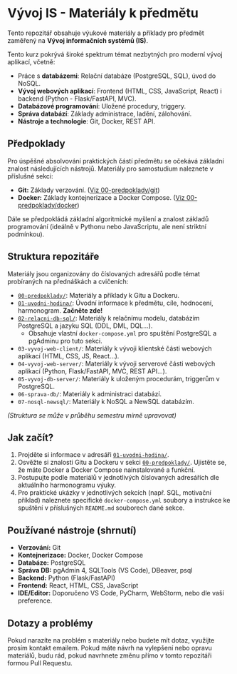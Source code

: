 # Vývoj IS - Materiály k předmětu

Tento repozitář obsahuje výukové materiály a příklady pro předmět zaměřený na **Vývoj informačních systémů (IS)**.

Tento kurz pokrývá široké spektrum témat nezbytných pro moderní vývoj aplikací, včetně:

* Práce s **databázemi**: Relační databáze (PostgreSQL, SQL), úvod do NoSQL.
* **Vývoj webových aplikací**: Frontend (HTML, CSS, JavaScript, React) i backend (Python - Flask/FastAPI, MVC).
* **Databázové programování**: Uložené procedury, triggery.
* **Správa databází**: Základy administrace, ladění, zálohování.
* **Nástroje a technologie**: Git, Docker, REST API.

## Předpoklady

Pro úspěšné absolvování praktických částí předmětu se očekává základní znalost následujících nástrojů. Materiály pro samostudium naleznete v příslušné sekci:

* **Git:** Základy verzování. ([Viz 00-predpoklady/git](./00-predpoklady/git/README.md))
* **Docker:** Základy kontejnerizace a Docker Compose. ([Viz 00-predpoklady/docker](./00-predpoklady/docker/README.md))

Dále se předpokládá základní algoritmické myšlení a znalost základů programování (ideálně v Pythonu nebo JavaScriptu, ale není striktní podmínkou).

## Struktura repozitáře

Materiály jsou organizovány do číslovaných adresářů podle témat probíraných na přednáškách a cvičeních:

* [`00-predpoklady/`](./00-predpoklady/): Materiály a příklady k Gitu a Dockeru.
* [`01-uvodni-hodina/`](./01-uvodni-hodina/README.md): Úvodní informace k předmětu, cíle, hodnocení, harmonogram. **Začněte zde!**
* [`02-relacni-db-sql/`](./02-relacni-db-sql/README.md): Materiály k relačnímu modelu, databázím PostgreSQL a jazyku SQL (DDL, DML, DQL...).
    * Obsahuje vlastní `docker-compose.yml` pro spuštění PostgreSQL a pgAdminu pro tuto sekci.
* `03-vyvoj-web-client/`: Materiály k vývoji klientské části webových aplikací (HTML, CSS, JS, React...).
* `04-vyvoj-web-server/`: Materiály k vývoji serverové části webových aplikací (Python, Flask/FastAPI, MVC, REST API...).
* `05-vyvoj-db-server/`: Materiály k uloženým procedurám, triggerům v PostgreSQL.
* `06-sprava-db/`: Materiály k administraci databází.
* `07-nosql-newsql/`: Materiály k NoSQL a NewSQL databázím.
<!-- * `motivacni-priklad-knihovna/`: Kompletní kód motivačního příkladu (Python backend, React frontend, PostgreSQL, Docker). -->

*(Struktura se může v průběhu semestru mírně upravovat)*

## Jak začít?

1.  Projděte si informace v adresáři [`01-uvodni-hodina/`](./01-uvodni-hodina/README.md).
2.  Osvěžte si znalosti Gitu a Dockeru v sekci [`00-predpoklady/`](./00-predpoklady/README.md). Ujistěte se, že máte Docker a Docker Compose nainstalované a funkční.
3.  Postupujte podle materiálů v jednotlivých číslovaných adresářích dle aktuálního harmonogramu výuky.
4.  Pro praktické ukázky v jednotlivých sekcích (např. SQL, motivační příklad) naleznete specifické `docker-compose.yml` soubory a instrukce ke spuštění v příslušných `README.md` souborech dané sekce.

## Používané nástroje (shrnutí)

* **Verzování:** Git
* **Kontejnerizace:** Docker, Docker Compose
* **Databáze:** PostgreSQL
* **Správa DB:** pgAdmin 4, SQLTools (VS Code), DBeaver, psql
* **Backend:** Python (Flask/FastAPI)
* **Frontend:** React, HTML, CSS, JavaScript
* **IDE/Editor:** Doporučeno VS Code, PyCharm, WebStorm, nebo dle vaší preference.

## Dotazy a problémy

Pokud narazíte na problém s materiály nebo budete mít dotaz, využijte prosím kontakt emailem. Pokud máte návrh na vylepšení nebo opravu materiálů, budu rád, pokud navrhnete změnu přímo v tomto repozitáři formou Pull Requestu.
